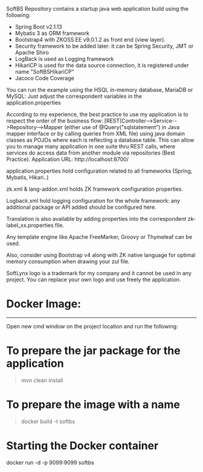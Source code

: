 SoftBS Repository contains a startup java web application build using the following: 
 - Spring Boot v2.1.13
 - Mybatis 3 as ORM framework
 - Bootstrap4 with ZKOSS EE v9.0.1.2 as front end (view layer). 
 - Security framework to be added later: it can be Spring Security, JMT or Apache Shiro
 - LogBack is used as Logging framework
 - HikariCP is used for the data source connection, it is registered under name "SoftBSHikariCP" 
 - Jacoco Code Coverage

You can run the example using the HSQL in-memory database, MariaDB or MySQL: Just adjust the correspondent variables in the application.properties

According to my experience, the best practice to use my application is to respect the order of the business flow: [REST]Controller-->Service-->Repository-->Mapper (either use of @Query("sqlstatement") in Java mapper interface or by calling queries from XML file) using java domain classes as POJOs where each is reflecting a database table.
This can allow you to manage many application in one suite thru REST calls, where services do access data from another module via repositories (Best Practice). Application URL: http://localhost:8700/

application.properties hold configuration related to all frameworks (Spring, Mybatis, Hikari..)

zk.xml & lang-addon.xml holds ZK framework configuration properties.

Logback.xml hold logging configuration for the whole framework: any additional package or API added should be configured here.

Translation is also available by adding properties into the correspondent zk-label_xx.properties file.

Any template engine like Apache FreeMarker, Groovy or Thymeleaf can be used.

Also, consider using Bootstrap v4 along with ZK native language for optimal memory consumption when drawing your zul file.

SoftLynx logo is a trademark for my company and it cannot be used in any project. You can replace your own logo and use freely the application.

# Docker Image:
---------------
Open new cmd window on the project location and run the following:
# To prepare the jar package for the application
> mvn clean install
 
# To prepare the image with a name
> docker build -t softbs 

# Starting the Docker container
docker run -d -p 9099:9099 softbs

